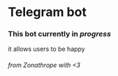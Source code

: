 # Telegram bot
### This bot currently in *progress*
it allows users to be happy
###### _from Zonathrope with <3_
